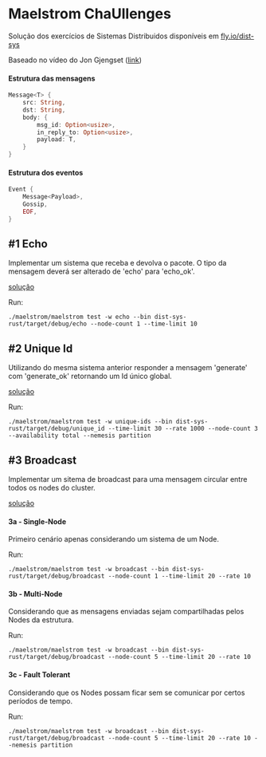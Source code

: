 # Maelstrom ChaUllenges
Solução dos exercícios de Sistemas Distribuidos disponíveis em [fly.io/dist-sys](https://fly.io/dist-sys/)

Baseado no vídeo do Jon Gjengset ([link](https://www.youtube.com/watch?v=gboGyccRVXI))

#### Estrutura das mensagens 
```rust
Message<T> {
    src: String,
    dst: String,
    body: {
        msg_id: Option<usize>,
        in_reply_to: Option<usize>,
        payload: T,
    }
}
```

#### Estrutura dos eventos
```rust
Event {
    Message<Payload>,
    Gossip,
    EOF,
}
```

## #1 Echo
Implementar um sistema que receba e devolva o pacote. O tipo da mensagem deverá ser alterado de 'echo' para 'echo_ok'.

[solução](https://github.com/crispim1411/maelstrom_challenges_rust/blob/master/dist-sys-rust/src/bin/echo.rs)

Run:
```
./maelstrom/maelstrom test -w echo --bin dist-sys-rust/target/debug/echo --node-count 1 --time-limit 10 
```

## #2 Unique Id
Utilizando do mesma sistema anterior responder a mensagem 'generate' com 'generate_ok' retornando um Id único global.

[solução](https://github.com/crispim1411/maelstrom_challenges_rust/blob/master/dist-sys-rust/src/bin/unique_id.rs)

Run:
```
./maelstrom/maelstrom test -w unique-ids --bin dist-sys-rust/target/debug/unique_id --time-limit 30 --rate 1000 --node-count 3 --availability total --nemesis partition
```


## #3 Broadcast
Implementar um sitema de broadcast para uma mensagem circular entre todos os nodes do cluster.

[solução](https://github.com/crispim1411/maelstrom_challenges_rust/blob/master/dist-sys-rust/src/bin/broadcast.rs)

#### 3a - Single-Node
Primeiro cenário apenas considerando um sistema de um Node.

Run:
```
./maelstrom/maelstrom test -w broadcast --bin dist-sys-rust/target/debug/broadcast --node-count 1 --time-limit 20 --rate 10
```

#### 3b - Multi-Node
Considerando que as mensagens enviadas sejam compartilhadas pelos Nodes da estrutura.

Run:
```
./maelstrom/maelstrom test -w broadcast --bin dist-sys-rust/target/debug/broadcast --node-count 5 --time-limit 20 --rate 10
```

#### 3c - Fault Tolerant
Considerando que os Nodes possam ficar sem se comunicar por certos períodos de tempo. 

Run:
```
./maelstrom/maelstrom test -w broadcast --bin dist-sys-rust/target/debug/broadcast --node-count 5 --time-limit 20 --rate 10 --nemesis partition
```
